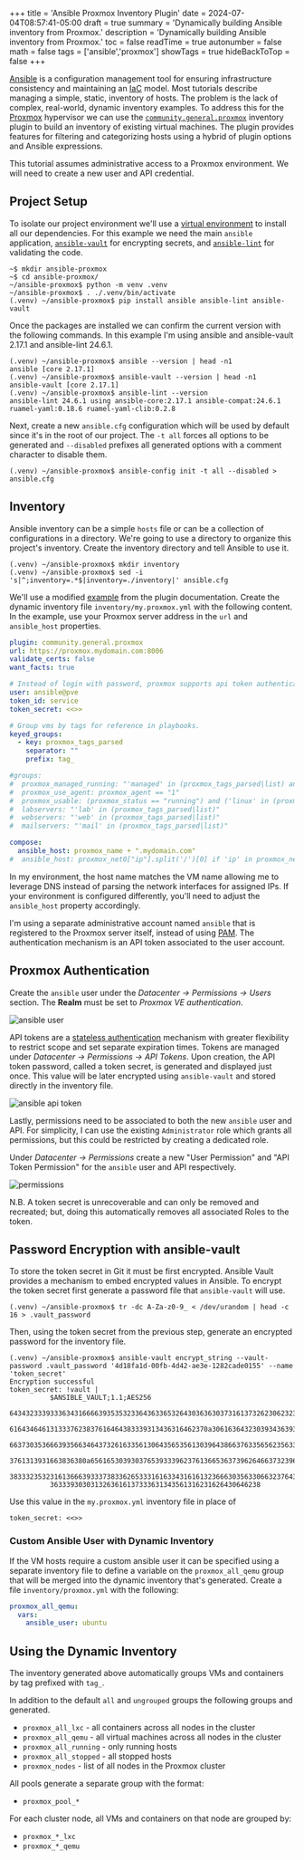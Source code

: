 +++
title = 'Ansible Proxmox Inventory Plugin'
date = 2024-07-04T08:57:41-05:00
draft = true
summary = 'Dynamically building Ansible inventory from Proxmox.'
description = 'Dynamically building Ansible inventory from Proxmox.'
toc = false
readTime = true
autonumber = false
math = false
tags = ['ansible','proxmox']
showTags = true
hideBackToTop = false
+++

[Ansible](https://en.wikipedia.org/wiki/Ansible_(software)) is a configuration management tool for ensuring infrastructure consistency and maintaining an [IaC](https://en.wikipedia.org/wiki/Infrastructure_as_code) model.
Most tutorials describe managing a simple, static, inventory of hosts.
The problem is the lack of complex, real-world, dynamic inventory examples.
To address this for the [Proxmox](https://www.proxmox.com/en/) hypervisor we can use the [`community.general.proxmox`](https://docs.ansible.com/ansible/latest/collections/community/general/proxmox_inventory.html) inventory plugin to build an inventory of existing virtual machines.
The plugin provides features for filtering and categorizing hosts using a hybrid of plugin options and Ansible expressions.

This tutorial assumes administrative access to a Proxmox environment.
We will need to create a new user and API credential.

## Project Setup

To isolate our project environment we'll use a [virtual environment](https://docs.python.org/3/library/venv.html) to install all our dependencies.
For this example we need the main `ansible` application, [`ansible-vault`](https://docs.ansible.com/ansible/latest/cli/ansible-vault.html) for encrypting secrets, and [`ansible-lint`](https://ansible.readthedocs.io/projects/lint/) for validating the code.

```
~$ mkdir ansible-proxmox
~$ cd ansible-proxmox/
~/ansible-proxmox$ python -m venv .venv
~/ansible-proxmox$ . ./.venv/bin/activate
(.venv) ~/ansible-proxmox$ pip install ansible ansible-lint ansible-vault
```

Once the packages are installed we can confirm the current version with the following commands.
In this example I'm using ansible and ansible-vault 2.17.1 and ansible-lint 24.6.1.

```
(.venv) ~/ansible-proxmox$ ansible --version | head -n1
ansible [core 2.17.1]
(.venv) ~/ansible-proxmox$ ansible-vault --version | head -n1
ansible-vault [core 2.17.1]
(.venv) ~/ansible-proxmox$ ansible-lint --version
ansible-lint 24.6.1 using ansible-core:2.17.1 ansible-compat:24.6.1 ruamel-yaml:0.18.6 ruamel-yaml-clib:0.2.8
```

Next, create a new `ansible.cfg` configuration which will be used by default since it's in the root of our project.
The `-t all` forces all options to be generated and `--disabled` prefixes all generated options with a comment character to disable them.

```
(.venv) ~/ansible-proxmox$ ansible-config init -t all --disabled > ansible.cfg
```

## Inventory

Ansible inventory can be a simple `hosts` file or can be a collection of configurations in a directory.
We're going to use a directory to organize this project's inventory.
Create the inventory directory and tell Ansible to use it.

```
(.venv) ~/ansible-proxmox$ mkdir inventory
(.venv) ~/ansible-proxmox$ sed -i 's|^;inventory=.*$|inventory=./inventory|' ansible.cfg
```

We'll use a modified [example](https://docs.ansible.com/ansible/latest/collections/community/general/proxmox_inventory.html#examples) from the plugin documentation.
Create the dynamic inventory file `inventory/my.proxmox.yml` with the following content.
In the example, use your Proxmox server address in the `url` and `ansible_host` properties.

```yaml
plugin: community.general.proxmox
url: https://proxmox.mydomain.com:8006
validate_certs: false
want_facts: true

# Instead of login with password, proxmox supports api token authentication since release 6.2.
user: ansible@pve
token_id: service
token_secret: <<>>

# Group vms by tags for reference in playbooks.
keyed_groups:
  - key: proxmox_tags_parsed
    separator: ""
    prefix: tag_

#groups:
#  proxmox_managed_running: "'managed' in (proxmox_tags_parsed|list) and (proxmox_status == 'running')"
#  proxmox_use_agent: proxmox_agent == "1"
#  proxmox_usable: (proxmox_status == "running") and ('linux' in (proxmox_tags|split(';'))) and (( proxmox_vmtype == "lxc" ) or ( proxmox_vmtype == "qemu" and proxmox_agent == "1" ))
#  labservers: "'lab' in (proxmox_tags_parsed|list)"
#  webservers: "'web' in (proxmox_tags_parsed|list)"
#  mailservers: "'mail' in (proxmox_tags_parsed|list)"

compose:
  ansible_host: proxmox_name + ".mydomain.com"
#  ansible_host: proxmox_net0["ip"].split('/')[0] if 'ip' in proxmox_net0 else proxmox_agent_interfaces[1]["ip-addresses"][0].split('/')[0]
```

In my environment, the host name matches the VM name allowing me to leverage DNS instead of parsing the network interfaces for assigned IPs.
If your environment is configured differently, you'll need to adjust the `ansible_host` property accordingly.

I'm using a separate administrative account named `ansible` that is registered to the Proxmox server itself, instead of using [PAM](https://en.wikipedia.org/wiki/Linux_PAM). 
The authentication mechanism is an API token associated to the user account.

## Proxmox Authentication

Create the `ansible` user under the _Datacenter &#8594; Permissions &#8594; Users_ section.
The **Realm** must be set to _Proxmox VE authentication_.

![ansible user](ansible-user.png)

API tokens are a [stateless authentication](https://pve.proxmox.com/wiki/User_Management#pveum_tokens) mechanism with greater flexibility to restrict scope and set separate expiration times.
Tokens are managed under _Datacenter &#8594; Permissions &#8594; API Tokens_.
Upon creation, the API token password, called a token secret, is generated and displayed just once.
This value will be later encrypted using `ansible-vault` and stored directly in the inventory file.

![ansible api token](ansible-api.png)

Lastly, permissions need to be associated to both the new `ansible` user and API.
For simplicity, I can use the existing `Administrator` role which grants all permissions, but this could be restricted by creating a dedicated role.

Under _Datacenter &#8594; Permissions_ create a new "User Permission" and "API Token Permission" for the `ansible` user and API respectively.

![permissions](permissions.png)

N.B. A token secret is unrecoverable and can only be removed and recreated; but, doing this automatically removes all associated Roles to the token.

## Password Encryption with ansible-vault

To store the token secret in Git it must be first encrypted.
Ansible Vault provides a mechanism to embed encrypted values in Ansible.
To encrypt the token secret first generate a password file that `ansible-vault` will use.

```
(.venv) ~/ansible-proxmox$ tr -dc A-Za-z0-9_ < /dev/urandom | head -c 16 > .vault_password
```

Then, using the token secret from the previous step, generate an encrypted password for the inventory file.

```
(.venv) ~/ansible-proxmox$ ansible-vault encrypt_string --vault-password .vault_password '4d18fa1d-00fb-4d42-ae3e-1282cade0155' --name 'token_secret'
Encryption successful
token_secret: !vault |
          $ANSIBLE_VAULT;1.1;AES256
          64343233393336343166663935353233643633653264303636303731613732623062323133313862
          6164346461313337623837616464383339313436316462370a306163643230393436393835646236
          66373035366639356634643732616335613064356535613039643866376335656235633737316266
          3761313931663836380a656165303930376539333962376136653637396264663732396465306466
          38333235323161366639333738336265333161633431616132366630356330663237643935333038
          3633393030313263616137333631343561316231626430646238
```

Use this value in the `my.proxmox.yml` inventory file in place of 

```
token_secret: <<>>
```

### Custom Ansible User with Dynamic Inventory

If the VM hosts require a custom ansible user it can be specified using a separate inventory file to define a variable on the `proxmox_all_qemu` group that will be merged into the dynamic inventory that's generated.
Create a file `inventory/proxmox.yml` with the following:

```yaml
proxmox_all_qemu:
  vars:
    ansible_user: ubuntu
```

## Using the Dynamic Inventory

The inventory generated above automatically groups VMs and containers by tag prefixed with `tag_`.

In addition to the default `all` and `ungrouped` groups the following groups and generated.

* `proxmox_all_lxc` - all containers across all nodes in the cluster
* `proxmox_all_qemu` - all virtual machines across all nodes in the cluster
* `proxmox_all_running` - only running hosts
* `proxmox_all_stopped` - all stopped hosts
* `proxmox_nodes` - list of all nodes in the Proxmox cluster

All pools generate a separate group with the format:

* `proxmox_pool_*`

For each cluster node, all VMs and containers on that node are grouped by:

* `proxmox_*_lxc`
* `proxmox_*_qemu`

